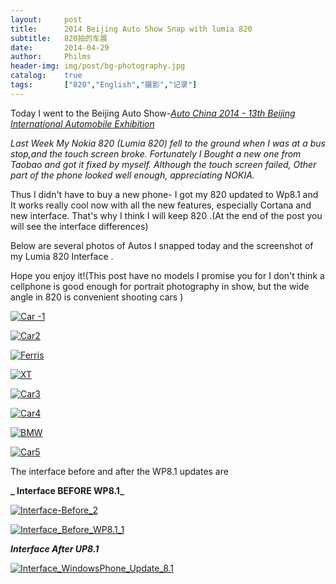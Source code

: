 ```yaml
---
layout: 	post
title: 		2014 Beijing Auto Show Snap with lumia 820
subtitle:	820拍的车展
date: 		2014-04-29
author: 	Philms
header-img: img/post/bg-photography.jpg
catalog: 	true
tags: 		["820","English","摄影","记录"]
---
```


Today I went to the Beijing Auto Show-_[Auto China 2014 - 13th Beijing International Automobile Exhibition](http://www.chinaexhibition.com/trade_events/3636-Auto_China_2014_-_13th_Beijing_International_Automobile_Exhibition.html "Auto China 2014 - 13th Beijing International Automobile Exhibition")_

_Last Week My Nokia 820 (Lumia 820) fell to the ground when I was at a bus stop,and the touch screen broke. Fortunately I Bought a new one from Taobao and got it fixed by myself. Although the  touch screen failed, Other part of the phone looked well enough, appreciating NOKIA._

Thus I didn't have to buy a new phone- I got my 820 updated to Wp8.1 and It works really cool now with all the new features, especially Cortana and new interface. That's why I think I will keep 820 .(At the end of the post you will see the interface differences)

Below are several photos of Autos I snapped today and the screenshot of my Lumia 820 Interface .

Hope you enjoy it!(This post have no models I promise you for I don't think a cellphone is good enough for portrait photography in show, but the wide angle in 820 is convenient  shooting cars )

[![Car -1](https://3lh34a.dm1.livefilestore.com/y2pXGoofCNjKrq8KLkvYHwUxpcBjh1T-pfT253swNcM-C5cdulkYb4GR01VLlO3eHlB-iIpMouARb7sAtVUyiIUOzDUIDEfCH9j18Br2pyG4Do/WP_20140429_13_35_49_PS.jpg?psid=1)](WP_20140429_13_35_49_PS.jpg?psid=1)

[![Car2](https://3lh34a.dm2301.livefilestore.com/y2p2p5hP5h8oXQPm83JClY51aTFbYLfFuCnQbR6x6csln9jwZ43QtVddhSTY7uHJtrDHioVEMONxC25IuKk--OFNyw_2TmTh80VvszZwwbk-qk/WP_20140428_15_00_34_PS.jpg?psid=1)](WP_20140428_15_00_34_PS.jpg?psid=1)

[![Ferris](https://3lh34a.dm1.livefilestore.com/y2p6WqTbpoOi5NlQUplnDbOdq7pd5_gVfVmbSPmirS6PNUqDiLMvvjnUYYiLAYdOBFmJgx3ZJFsq0pVlkYyjJzfSBvraXZ2rvqppQJ4B6zSJVw/WP_20140429_13_20_19_PS.jpg?psid=1)](WP_20140429_13_20_19_PS.jpg?psid=1)

[![XT](https://3lh34a.dm2301.livefilestore.com/y2pNlcwRJSK8NvwXNttpj_TxmrY0hDPEj_mDPJ4JKEKxJWcNvb6oeTpzeyShPLwClxSd8_pKuapw3s-tAUzI5RKc__82L4n-nAWi0JeXLxkg38/WP_20140429_13_32_16_PS.jpg?psid=1)](WP_20140429_13_32_16_PS.jpg?psid=1)

[![Car3](https://3lh34a.dm2303.livefilestore.com/y2pUl7a9uhy7E2lwwZ17XbP6_uX9sED957nX1MaU8zRzyurDNWfZigcnXsUbC0tLEiCIPNhMR8aCcMHXTGMZNFyFffkh2VLg7p503FQ-MkFnGo/WP_20140429_13_48_09_PS.jpg?psid=1)](WP_20140429_13_48_09_PS.jpg?psid=1)

[![Car4](https://3lh34a.dm2304.livefilestore.com/y2pRZnxbgguf1fXj2wLJbhOuRM3Xhf-PcUQ557S6n9vNCQBnaN7vxvkOVpXCKUHqyHJvnwnCDisyoyNdpWZ11LEkTZPAQ8RLP4XCdDydOo0Ph4/WP_20140429_13_56_07_PS.jpg?psid=1)](WP_20140429_13_56_07_PS.jpg?psid=1)

[![BMW](https://3lh34a.dm2301.livefilestore.com/y2pJYc3go1Z0TBTCJTZEv7hvBamwHqLrJT9XCpMXCUJzbyszvjt6o2BlvuYRoAqK4mrT632LKUr858fAR266YDhoHBYiap0lGxnl3d-Kk3VFD4/WP_20140429_14_07_38_PS.jpg?psid=1)](WP_20140429_14_07_38_PS.jpg?psid=1)

[![Car5](https://3lh34a.dm1.livefilestore.com/y2p6VgL1Ngz5--Q6cSE4tPxilm9mrM8xrA2mjovH0EBO5X9HhJ5oTrklauUBi3Us8CKBmdFG3RSDdAyeLFyFajOcXcpsuCDd4WswmseFm2h_RE/WP_20140428_12_51_19_PS.jpg?psid=1)](WP_20140428_12_51_19_PS.jpg?psid=1)

The interface before and after the WP8.1 updates are



**_ Interface BEFORE WP8.1_**

[![Interface-Before_2](https://3lh34a.dm1.livefilestore.com/y2pu6gm_gDHS0gbcOn5MRadVl-rINPYa2jcAUlvEyw61fBQ6YnGQN_1yq1fRvUnuHGI2d1QCL314CGIXDKw2MYy6TTt1UY_hKuiarvlf9Zbbus/WP_Interface_3.png?psid=1)](WP_Interface_3.png?psid=1)

[![Interface_Before_WP8.1_1](https://3lh34a.dm2301.livefilestore.com/y2pfyRWFW6T2qRJF_F_MOIIOQa01oL0UKN8rayd07iFaGZ5RKeIK01d9bmxdi6O_r5QMMrknrqTGf0IFf4wAAfvMA-EMnfOMySNuimOoKpqDmU/WP_Interface_1.png?psid=1)](WP_Interface_1.png?psid=1)

_**Interface After UP8.1**_

[![Interface_WindowsPhone_Update_8.1](https://3lh34a.dm2304.livefilestore.com/y2phvT9p6Qmk6r47vo66AFBCLmznaLnsPjvYMf45u8iSVEdxKhlON5CmQlpCvkIuKkL1UZXGT0rs3GRRJ15OMr1W2xwn0WDTMvnpaI8HOFyvU4/WP_8_1_Interface.png?psid=1)](WP_8_1_Interface.png?psid=1)